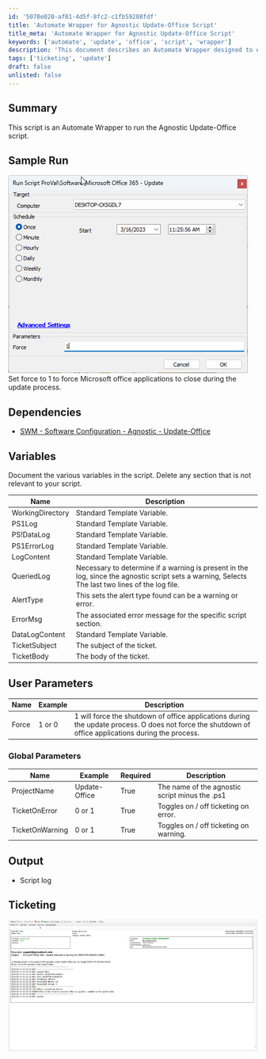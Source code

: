 ```yaml
---
id: '5078e020-af01-4d5f-8fc2-c1fb59208fdf'
title: 'Automate Wrapper for Agnostic Update-Office Script'
title_meta: 'Automate Wrapper for Agnostic Update-Office Script'
keywords: ['automate', 'update', 'office', 'script', 'wrapper']
description: 'This document describes an Automate Wrapper designed to execute the Agnostic Update-Office script, detailing its dependencies, variables, user parameters, global parameters, and ticketing features. It provides a comprehensive guide for users to effectively utilize the script for updating Microsoft Office applications.'
tags: ['ticketing', 'update']
draft: false
unlisted: false
---
```

## Summary

This script is an Automate Wrapper to run the Agnostic Update-Office script.

## Sample Run

![Sample Run](../../../static/img/SWM---Software-Configuration---Script---Microsoft-Office-365---Update/image_1.png)  
Set force to 1 to force Microsoft office applications to close during the update process.

## Dependencies

- [SWM - Software Configuration - Agnostic - Update-Office](<../../powershell/Update-Office.md>)

## Variables

Document the various variables in the script. Delete any section that is not relevant to your script.

| Name              | Description                                                                                      |
|-------------------|--------------------------------------------------------------------------------------------------|
| WorkingDirectory   | Standard Template Variable.                                                                      |
| PS1Log            | Standard Template Variable.                                                                      |
| PS!DataLog        | Standard Template Variable.                                                                      |
| PS1ErrorLog       | Standard Template Variable.                                                                      |
| LogContent        | Standard Template Variable.                                                                      |
| QueriedLog        | Necessary to determine if a warning is present in the log, since the agnostic script sets a warning, Selects The last two lines of the log file. |
| AlertType         | This sets the alert type found can be a warning or error.                                       |
| ErrorMsg          | The associated error message for the specific script section.                                   |
| DataLogContent    | Standard Template Variable.                                                                       |
| TicketSubject     | The subject of the ticket.                                                                        |
| TicketBody        | The body of the ticket.                                                                           |

## User Parameters

| Name   | Example | Description                                                                                   |
|--------|---------|-----------------------------------------------------------------------------------------------|
| Force  | 1 or 0  | 1 will force the shutdown of office applications during the update process. O does not force the shutdown of office applications during the process. |

### Global Parameters

| Name                | Example         | Required | Description                                                  |
|---------------------|-----------------|----------|--------------------------------------------------------------|
| ProjectName         | Update-Office   | True     | The name of the agnostic script minus the .ps1              |
| TicketOnError       | 0 or 1          | True     | Toggles on / off ticketing on error.                        |
| TicketOnWarning     | 0 or 1          | True     | Toggles on / off ticketing on warning.                      |

## Output

- Script log

## Ticketing

![Ticketing](../../../static/img/SWM---Software-Configuration---Script---Microsoft-Office-365---Update/image_2.png)













